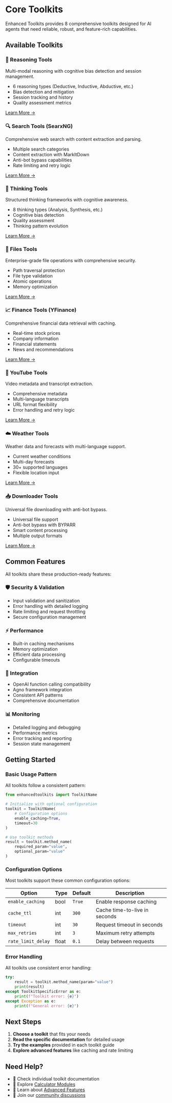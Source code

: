 # Core Toolkits

Enhanced Toolkits provides 8 comprehensive toolkits designed for AI agents that need reliable, robust, and feature-rich capabilities.

## Available Toolkits

<div class="toolkit-grid">
  <div class="toolkit-card">
    <h3>🧠 Reasoning Tools</h3>
    <p>Multi-modal reasoning with cognitive bias detection and session management.</p>
    <ul>
      <li>6 reasoning types (Deductive, Inductive, Abductive, etc.)</li>
      <li>Bias detection and mitigation</li>
      <li>Session tracking and history</li>
      <li>Quality assessment metrics</li>
    </ul>
    <a href="reasoning/">Learn More →</a>
  </div>
  
  <div class="toolkit-card">
    <h3>🔍 Search Tools (SearxNG)</h3>
    <p>Comprehensive web search with content extraction and parsing.</p>
    <ul>
      <li>Multiple search categories</li>
      <li>Content extraction with MarkItDown</li>
      <li>Anti-bot bypass capabilities</li>
      <li>Rate limiting and retry logic</li>
    </ul>
    <a href="searxng/">Learn More →</a>
  </div>
  
  <div class="toolkit-card">
    <h3>💭 Thinking Tools</h3>
    <p>Structured thinking frameworks with cognitive awareness.</p>
    <ul>
      <li>8 thinking types (Analysis, Synthesis, etc.)</li>
      <li>Cognitive bias detection</li>
      <li>Quality assessment</li>
      <li>Thinking pattern evolution</li>
    </ul>
    <a href="thinking/">Learn More →</a>
  </div>
  
  <div class="toolkit-card">
    <h3>📁 Files Tools</h3>
    <p>Enterprise-grade file operations with comprehensive security.</p>
    <ul>
      <li>Path traversal protection</li>
      <li>File type validation</li>
      <li>Atomic operations</li>
      <li>Memory optimization</li>
    </ul>
    <a href="files/">Learn More →</a>
  </div>
  
  <div class="toolkit-card">
    <h3>📈 Finance Tools (YFinance)</h3>
    <p>Comprehensive financial data retrieval with caching.</p>
    <ul>
      <li>Real-time stock prices</li>
      <li>Company information</li>
      <li>Financial statements</li>
      <li>News and recommendations</li>
    </ul>
    <a href="finance/">Learn More →</a>
  </div>
  
  <div class="toolkit-card">
    <h3>🎥 YouTube Tools</h3>
    <p>Video metadata and transcript extraction.</p>
    <ul>
      <li>Comprehensive metadata</li>
      <li>Multi-language transcripts</li>
      <li>URL format flexibility</li>
      <li>Error handling and retry logic</li>
    </ul>
    <a href="youtube/">Learn More →</a>
  </div>
  
  <div class="toolkit-card">
    <h3>☁️ Weather Tools</h3>
    <p>Weather data and forecasts with multi-language support.</p>
    <ul>
      <li>Current weather conditions</li>
      <li>Multi-day forecasts</li>
      <li>30+ supported languages</li>
      <li>Flexible location input</li>
    </ul>
    <a href="weather/">Learn More →</a>
  </div>
  
  <div class="toolkit-card">
    <h3>📥 Downloader Tools</h3>
    <p>Universal file downloading with anti-bot bypass.</p>
    <ul>
      <li>Universal file support</li>
      <li>Anti-bot bypass with BYPARR</li>
      <li>Smart content processing</li>
      <li>Multiple output formats</li>
    </ul>
    <a href="downloader/">Learn More →</a>
  </div>
</div>

## Common Features

All toolkits share these production-ready features:

### 🛡️ Security & Validation
- Input validation and sanitization
- Error handling with detailed logging
- Rate limiting and request throttling
- Secure configuration management

### ⚡ Performance
- Built-in caching mechanisms
- Memory optimization
- Efficient data processing
- Configurable timeouts

### 🔧 Integration
- OpenAI function calling compatibility
- Agno framework integration
- Consistent API patterns
- Comprehensive documentation

### 📊 Monitoring
- Detailed logging and debugging
- Performance metrics
- Error tracking and reporting
- Session state management

## Getting Started

### Basic Usage Pattern

All toolkits follow a consistent pattern:

```python
from enhancedtoolkits import ToolkitName

# Initialize with optional configuration
toolkit = ToolkitName(
    # Configuration options
    enable_caching=True,
    timeout=30
)

# Use toolkit methods
result = toolkit.method_name(
    required_param="value",
    optional_param="value"
)
```

### Configuration Options

Most toolkits support these common configuration options:

| Option | Type | Default | Description |
|--------|------|---------|-------------|
| `enable_caching` | bool | `True` | Enable response caching |
| `cache_ttl` | int | `300` | Cache time-to-live in seconds |
| `timeout` | int | `30` | Request timeout in seconds |
| `max_retries` | int | `3` | Maximum retry attempts |
| `rate_limit_delay` | float | `0.1` | Delay between requests |

### Error Handling

All toolkits use consistent error handling:

```python
try:
    result = toolkit.method_name(param="value")
    print(result)
except ToolkitSpecificError as e:
    print(f"Toolkit error: {e}")
except Exception as e:
    print(f"General error: {e}")
```

## Next Steps

1. **Choose a toolkit** that fits your needs
2. **Read the specific documentation** for detailed usage
3. **Try the examples** provided in each toolkit guide
4. **Explore advanced features** like caching and rate limiting

## Need Help?

- 📖 Check individual toolkit documentation
- 🧮 Explore [Calculator Modules](../calculators/)
- 🔧 Learn about [Advanced Features](../advanced/)
- 💬 Join our [community discussions](https://github.com/malvavisc0/enhancedtoolkits/discussions)